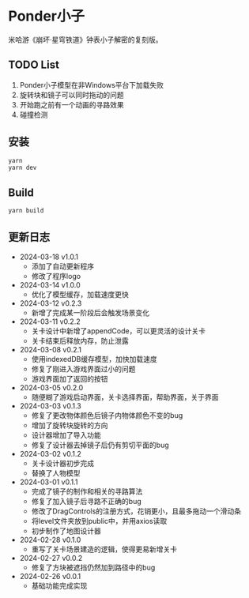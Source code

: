 # Ponder小子

米哈游《崩坏·星穹铁道》钟表小子解密的复刻版。

## TODO List

1. Ponder小子模型在非Windows平台下加载失败
2. 旋转块和镜子可以同时拖动的问题
3. 开始跑之前有一个动画的寻路效果
4. 碰撞检测

## 安装

```bash
yarn
yarn dev
```

## Build

```bash
yarn build
```

## 更新日志

 - 2024-03-18 v1.0.1
   - 添加了自动更新程序
   - 修改了程序logo
 - 2024-03-14 v1.0.0
   - 优化了模型缓存，加载速度更快
 - 2024-03-12 v0.2.3
   - 新增了完成某一阶段后会触发场景变化
 - 2024-03-11 v0.2.2
   - 关卡设计中新增了appendCode，可以更灵活的设计关卡
   - 关卡结束后释放内存，防止泄露
 - 2024-03-08 v0.2.1
   - 使用indexedDB缓存模型，加快加载速度
   - 修复了刚进入游戏界面过小的问题
   - 游戏界面加了返回的按钮
 - 2024-03-05 v0.2.0
   - 随便糊了游戏启动界面，关卡选择界面，帮助界面，关于界面
 - 2024-03-03 v0.1.3
   - 修复了更改物体颜色后镜子内物体颜色不变的bug
   - 增加了旋转块旋转的方向
   - 设计器增加了导入功能
   - 修复了设计器去掉镜子后仍有剪切平面的bug
 - 2024-03-02 v0.1.2
   - 关卡设计器初步完成
   - 替换了人物模型
 - 2024-03-01 v0.1.1
   - 完成了镜子的制作和相关的寻路算法
   - 修复了加入镜子后寻路不正确的bug
   - 修改了DragControls的注册方式，花销更小，且最多拖动一个滑动条
   - 将level文件夹放到public中，并用axios读取
   - 初步制作了地图设计器
 - 2024-02-28 v0.1.0
   - 重写了关卡场景建造的逻辑，使得更易新增关卡
 - 2024-02-27 v0.0.2
   - 修复了方块被遮挡仍然加到路径中的bug
 - 2024-02-26 v0.0.1
   - 基础功能完成实现